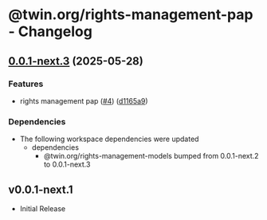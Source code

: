 # @twin.org/rights-management-pap - Changelog

## [0.0.1-next.3](https://github.com/twinfoundation/rights-management/compare/rights-management-pap-entity-storage-v0.0.1-next.2...rights-management-pap-entity-storage-v0.0.1-next.3) (2025-05-28)


### Features

* rights management pap ([#4](https://github.com/twinfoundation/rights-management/issues/4)) ([d1165a9](https://github.com/twinfoundation/rights-management/commit/d1165a92f57128731cfb308d977832e28cf33493))


### Dependencies

* The following workspace dependencies were updated
  * dependencies
    * @twin.org/rights-management-models bumped from 0.0.1-next.2 to 0.0.1-next.3

## v0.0.1-next.1

- Initial Release
